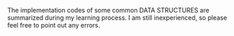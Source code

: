 The implementation codes of some common DATA STRUCTURES  are summarized during my learning process. I am still inexperienced, so please feel free to point out any errors.


